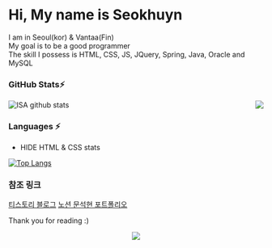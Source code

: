  # Hi, My name is Seokhuyn 
  I am in Seoul(kor) & Vantaa(Fin)   
  My goal is to be a good programmer     
  The skill I possess is HTML, CSS, JS, JQuery, Spring, Java, Oracle and MySQL   
  
  ### GitHub Stats⚡
![ISA github stats](https://github-readme-stats.vercel.app/api?username=MoonSeokHyun&count_private=true&show_icons=true&theme=radical)
<img align='right' src="http://mazassumnida.wtf/api/v2/generate_badge?boj=mls0000">
  
  ### Languages ⚡
* HIDE HTML & CSS stats

[![Top Langs](https://github-readme-stats.vercel.app/api/top-langs/?username=MoonSeokHyun&langs_count=10&hide=html,css&layout=compact)](https://github.com/anuraghazra/github-readme-stats)




### 참조 링크
[티스토리 블로그](https://devofroad.tistory.com/) 
[노션 문석현 포트폴리오](https://omniscient-hole-b24.notion.site/9819466d49304566bd3de5d62c62f1e5)

  Thank you for reading :)
<p align="center">
  <a href="https://hits.seeyoufarm.com"><img src="https://hits.seeyoufarm.com/api/count/incr/badge.svg?url=https%3A%2F%2Fgithub.com%2FMoonSeokHyun&count_bg=%234490E7&title_bg=%2386757E&icon=github.svg&icon_color=%23E1DEDE&title=hits&edge_flat=false"/></a>
</p>

